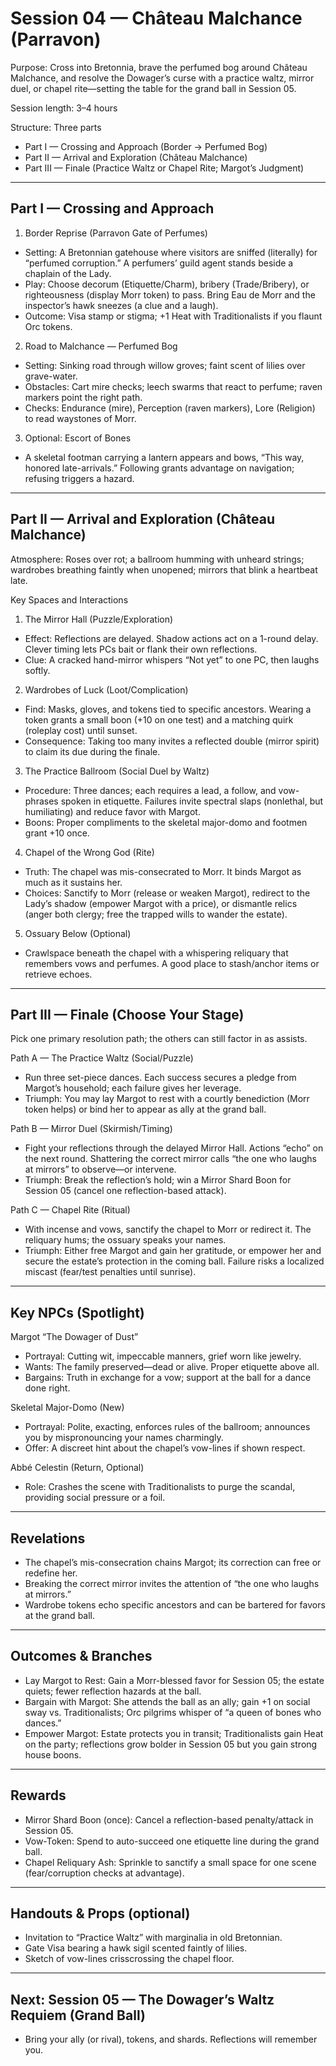 # Session 04 — Château Malchance (Parravon)

Purpose: Cross into Bretonnia, brave the perfumed bog around Château Malchance, and resolve the Dowager’s curse with a practice waltz, mirror duel, or chapel rite—setting the table for the grand ball in Session 05.

Session length: 3–4 hours

Structure: Three parts
- Part I — Crossing and Approach (Border → Perfumed Bog)
- Part II — Arrival and Exploration (Château Malchance)
- Part III — Finale (Practice Waltz or Chapel Rite; Margot’s Judgment)

---

## Part I — Crossing and Approach

1) Border Reprise (Parravon Gate of Perfumes)
- Setting: A Bretonnian gatehouse where visitors are sniffed (literally) for “perfumed corruption.” A perfumers’ guild agent stands beside a chaplain of the Lady.
- Play: Choose decorum (Etiquette/Charm), bribery (Trade/Bribery), or righteousness (display Morr token) to pass. Bring Eau de Morr and the inspector’s hawk sneezes (a clue and a laugh).
- Outcome: Visa stamp or stigma; +1 Heat with Traditionalists if you flaunt Orc tokens.

2) Road to Malchance — Perfumed Bog
- Setting: Sinking road through willow groves; faint scent of lilies over grave-water.
- Obstacles: Cart mire checks; leech swarms that react to perfume; raven markers point the right path.
- Checks: Endurance (mire), Perception (raven markers), Lore (Religion) to read waystones of Morr.

3) Optional: Escort of Bones
- A skeletal footman carrying a lantern appears and bows, “This way, honored late-arrivals.” Following grants advantage on navigation; refusing triggers a hazard.

---

## Part II — Arrival and Exploration (Château Malchance)

Atmosphere: Roses over rot; a ballroom humming with unheard strings; wardrobes breathing faintly when unopened; mirrors that blink a heartbeat late.

Key Spaces and Interactions

1) The Mirror Hall (Puzzle/Exploration)
- Effect: Reflections are delayed. Shadow actions act on a 1-round delay. Clever timing lets PCs bait or flank their own reflections.
- Clue: A cracked hand-mirror whispers “Not yet” to one PC, then laughs softly.

2) Wardrobes of Luck (Loot/Complication)
- Find: Masks, gloves, and tokens tied to specific ancestors. Wearing a token grants a small boon (+10 on one test) and a matching quirk (roleplay cost) until sunset.
- Consequence: Taking too many invites a reflected double (mirror spirit) to claim its due during the finale.

3) The Practice Ballroom (Social Duel by Waltz)
- Procedure: Three dances; each requires a lead, a follow, and vow-phrases spoken in etiquette. Failures invite spectral slaps (nonlethal, but humiliating) and reduce favor with Margot.
- Boons: Proper compliments to the skeletal major-domo and footmen grant +10 once.

4) Chapel of the Wrong God (Rite)
- Truth: The chapel was mis-consecrated to Morr. It binds Margot as much as it sustains her.
- Choices: Sanctify to Morr (release or weaken Margot), redirect to the Lady’s shadow (empower Margot with a price), or dismantle relics (anger both clergy; free the trapped wills to wander the estate).

5) Ossuary Below (Optional)
- Crawlspace beneath the chapel with a whispering reliquary that remembers vows and perfumes. A good place to stash/anchor items or retrieve echoes.

---

## Part III — Finale (Choose Your Stage)

Pick one primary resolution path; the others can still factor in as assists.

Path A — The Practice Waltz (Social/Puzzle)
- Run three set-piece dances. Each success secures a pledge from Margot’s household; each failure gives her leverage.
- Triumph: You may lay Margot to rest with a courtly benediction (Morr token helps) or bind her to appear as ally at the grand ball.

Path B — Mirror Duel (Skirmish/Timing)
- Fight your reflections through the delayed Mirror Hall. Actions “echo” on the next round. Shattering the correct mirror calls “the one who laughs at mirrors” to observe—or intervene.
- Triumph: Break the reflection’s hold; win a Mirror Shard Boon for Session 05 (cancel one reflection-based attack).

Path C — Chapel Rite (Ritual)
- With incense and vows, sanctify the chapel to Morr or redirect it. The reliquary hums; the ossuary speaks your names.
- Triumph: Either free Margot and gain her gratitude, or empower her and secure the estate’s protection in the coming ball. Failure risks a localized miscast (fear/test penalties until sunrise).

---

## Key NPCs (Spotlight)

Margot “The Dowager of Dust”
- Portrayal: Cutting wit, impeccable manners, grief worn like jewelry.
- Wants: The family preserved—dead or alive. Proper etiquette above all.
- Bargains: Truth in exchange for a vow; support at the ball for a dance done right.

Skeletal Major-Domo (New)
- Portrayal: Polite, exacting, enforces rules of the ballroom; announces you by mispronouncing your names charmingly.
- Offer: A discreet hint about the chapel’s vow-lines if shown respect.

Abbé Celestin (Return, Optional)
- Role: Crashes the scene with Traditionalists to purge the scandal, providing social pressure or a foil.

---

## Revelations
- The chapel’s mis-consecration chains Margot; its correction can free or redefine her.
- Breaking the correct mirror invites the attention of “the one who laughs at mirrors.”
- Wardrobe tokens echo specific ancestors and can be bartered for favors at the grand ball.

---

## Outcomes & Branches
- Lay Margot to Rest: Gain a Morr-blessed favor for Session 05; the estate quiets; fewer reflection hazards at the ball.
- Bargain with Margot: She attends the ball as an ally; gain +1 on social sway vs. Traditionalists; Orc pilgrims whisper of “a queen of bones who dances.”
- Empower Margot: Estate protects you in transit; Traditionalists gain Heat on the party; reflections grow bolder in Session 05 but you gain strong house boons.

---

## Rewards
- Mirror Shard Boon (once): Cancel a reflection-based penalty/attack in Session 05.
- Vow-Token: Spend to auto-succeed one etiquette line during the grand ball.
- Chapel Reliquary Ash: Sprinkle to sanctify a small space for one scene (fear/corruption checks at advantage).

---

## Handouts & Props (optional)
- Invitation to “Practice Waltz” with marginalia in old Bretonnian.
- Gate Visa bearing a hawk sigil scented faintly of lilies.
- Sketch of vow-lines crisscrossing the chapel floor.

---

## Next: Session 05 — The Dowager’s Waltz Requiem (Grand Ball)
- Bring your ally (or rival), tokens, and shards. Reflections will remember you.
